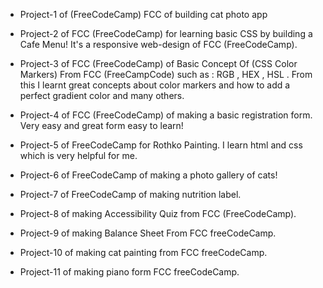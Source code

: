 - Project-1 of (FreeCodeCamp) FCC of building cat photo app

- Project-2 of FCC (FreeCodeCamp) for learning basic CSS by building a Cafe Menu! It's a responsive web-design of FCC (FreeCodeCamp).

- Project-3 of FCC (FreeCodeCamp) of Basic Concept Of (CSS Color Markers) From FCC (FreeCampCode) such as : RGB , HEX , HSL . From this I learnt great concepts about color markers and how to add a perfect gradient color and many others.

- Project-4 of FCC (FreeCodeCamp) of making a basic registration form. Very easy and great form easy to learn!

- Project-5 of FreeCodeCamp for Rothko Painting. I learn html and css which is very helpful for me.

- Project-6 of FreeCodeCamp of making a photo gallery of cats!

- Project-7 of FreeCodeCamp of making nutrition label.

- Project-8 of making Accessibility Quiz from FCC (FreeCodeCamp).

- Project-9 of making Balance Sheet From FCC freeCodeCamp.

- Project-10 of making cat painting from FCC freeCodeCamp.

- Project-11 of making piano form FCC freeCodeCamp.
